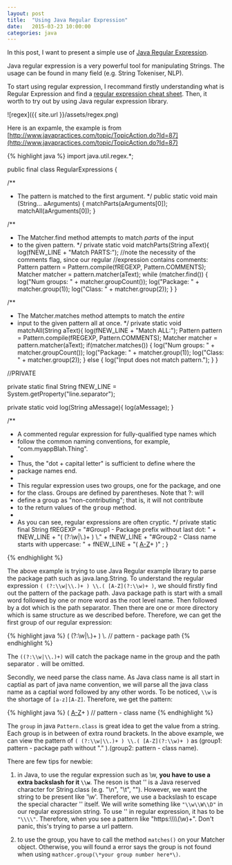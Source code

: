 ```yaml
---
layout: post
title:  "Using Java Regular Expression"
date:   2015-03-23 10:00:00
categories: java
---
```


In this post, I want to present a simple use of [Java Regular Expression](http://docs.oracle.com/javase/tutorial/essential/regex/).

Java regular expression is a very powerful tool for manipulating Strings. The usage can be found in many field (e.g. String Tokeniser, NLP).

To start using regular expression, I recommand firstly understanding what is Regular Expression and find a [regular expression cheat sheet](http://www.rexegg.com/regex-quickstart.html). Then, it worth to try out by using Java regular expression library.

![regex]({{ site.url }}/assets/regex.png)


Here is an expamle, the example is from [http://www.javapractices.com/topic/TopicAction.do?Id=87](http://www.javapractices.com/topic/TopicAction.do?Id=87)

{% highlight java %}
import java.util.regex.*;

public final class RegularExpressions {

  /**
  * The pattern is matched to the first argument.
  */
  public static void main (String... aArguments) {
    matchParts(aArguments[0]);
    matchAll(aArguments[0]);
  }

  /**
  * The Matcher.find method attempts to match *parts* of the input
  * to the given pattern.
  */
  private static void matchParts(String aText){
    log(fNEW_LINE + "Match PARTS:");
    //note the necessity of the comments flag, since our regular
    //expression contains comments:
    Pattern pattern = Pattern.compile(fREGEXP, Pattern.COMMENTS);
    Matcher matcher = pattern.matcher(aText);
    while (matcher.find()) {
      log("Num groups: " + matcher.groupCount());
      log("Package: " + matcher.group(1));
      log("Class: " + matcher.group(2));
    }
  }

  /**
  * The Matcher.matches method attempts to match the *entire*
  * input to the given pattern all at once.
  */
  private static void matchAll(String aText){
    log(fNEW_LINE + "Match ALL:");
    Pattern pattern = Pattern.compile(fREGEXP, Pattern.COMMENTS);
    Matcher matcher = pattern.matcher(aText);
    if(matcher.matches()) {
      log("Num groups: " + matcher.groupCount());
      log("Package: " + matcher.group(1));
      log("Class: " + matcher.group(2));
    }
    else {
      log("Input does not match pattern.");
    }
  }

  //PRIVATE

  private static final String fNEW_LINE = System.getProperty("line.separator");
  
  private static void log(String aMessage){
    log(aMessage);
  }

  /**
  * A commented regular expression for fully-qualified type names which
  * follow the common naming conventions, for example, "com.myappBlah.Thing".
  *
  * Thus, the "dot + capital letter" is sufficient to define where the
  * package names end.
  *
  * This regular expression uses two groups, one for the package, and one
  * for the class. Groups are defined by parentheses. Note that ?: will
  * define a group as "non-contributing"; that is, it will not contribute
  * to the return values of the <tt>group</tt> method.
  * 
  * As you can see, regular expressions are often cryptic.
  */
  private static final String fREGEXP =
    "#Group1 - Package prefix without last dot: " + fNEW_LINE +
    "( (?:\\w|\\.)+ ) \\." + fNEW_LINE +
    "#Group2 - Class name starts with uppercase: " + fNEW_LINE +
    "( [A-Z](?:\\w)+ )"
  ;
} 

{% endhighlight %}

The above example is trying to use Java Regular example library to parse the package path such as java.lang.String. To understand the regular expression ```( (?:\\w|\\.)+ ) \\.( [A-Z](?:\\w)+ )```, we should firstly find out the pattern of the package path. Java package path is start with a small word followed by one or more word as the root level name. Then followed by a dot which is the path separator. Then there are one or more directory which is same structure as we described before. Therefore, we can get the first group of our regular expression:

{% highlight java %}
( (?:\\w|\\.)+ ) \\. // pattern - package path
{% endhighlight %}

The ```((?:\\w|\\.)+)``` will catch the package name in the group and the path separator ```.``` will be omitted. 

Secondly, we need parse the class name. As Java class name is all start in captial as part of java name convention, we will parse all the java class name as a captial word followed by any other words. To be noticed, ```\\w``` is the shortage of ```[a-z][A-Z]```. Therefore, we get the pattern:

{% highlight java %}
( [A-Z](?:\\w)+ ) // pattern - class name
{% endhighlight %}

The ```group``` in java ```Pattern.class``` is great idea to get the value from a string. Each group is in between of extra round brackets. In the above example, we can view the pattern of ```( (?:\\w|\\.)+ ) \\.( [A-Z](?:\\w)+ )``` as (group1: pattern - package path without "." ).(group2: pattern - class name). 

There are few tips for newbie:

1. in Java, to use the regular expression such as \w, **you have to use a extra backslash for it ```\\w```**. The reson is that '\' is a Java reserved character for String.class (e.g. "\n", "\t", "\"). However, we want the string to be present like '\w'. Therefore, we use a backslash to escape the special character '\' itself. We will write something like ```"\\w\\W\\D"``` in our regular expression string. To use '\' in regular expression, it has to be ```"\\\\"```. Therefore, when you see a pattern like "https:\\\\\\\\(\\w)+". Don't panic, this's trying to parse a url pattern.

2. to use the group, you have to call the method ```matches()``` on your Matcher object. Otherwise, you will found a error says the group is not found when using ```mathcer.group(\*your group number here*\)```.